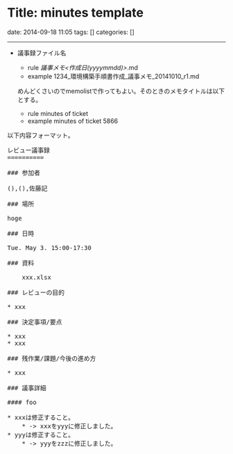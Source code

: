# Title: minutes template

date: 2014-09-18 11:05
tags: []
categories: []

---

* 議事録ファイル名
	* rule
			<ticket number>_<ticket name>_議事メモ_<作成日(yyyymmdd)>_<revision>.md
	* example
			1234_環境構築手順書作成_議事メモ_20141010_r1.md

	 めんどくさいのでmemolistで作ってもよい。そのときのメモタイトルは以下とする。
	* rule
			minutes of ticket <ticket number>
	* example
			minutes of ticket 5866

以下内容フォーマット。

<pre>
レビュー議事録
==========

### 参加者

(),(),佐藤記

### 場所

hoge

### 日時

Tue. May 3. 15:00-17:30

### 資料

	xxx.xlsx

### レビューの目的

* xxx

### 決定事項/要点

* xxx
* xxx

### 残作業/課題/今後の進め方

* xxx

### 議事詳細

#### foo

* xxxは修正すること。
	* -> xxxをyyyに修正しました。
* yyyは修正すること。
	* -> yyyをzzzに修正しました。

</pre>

